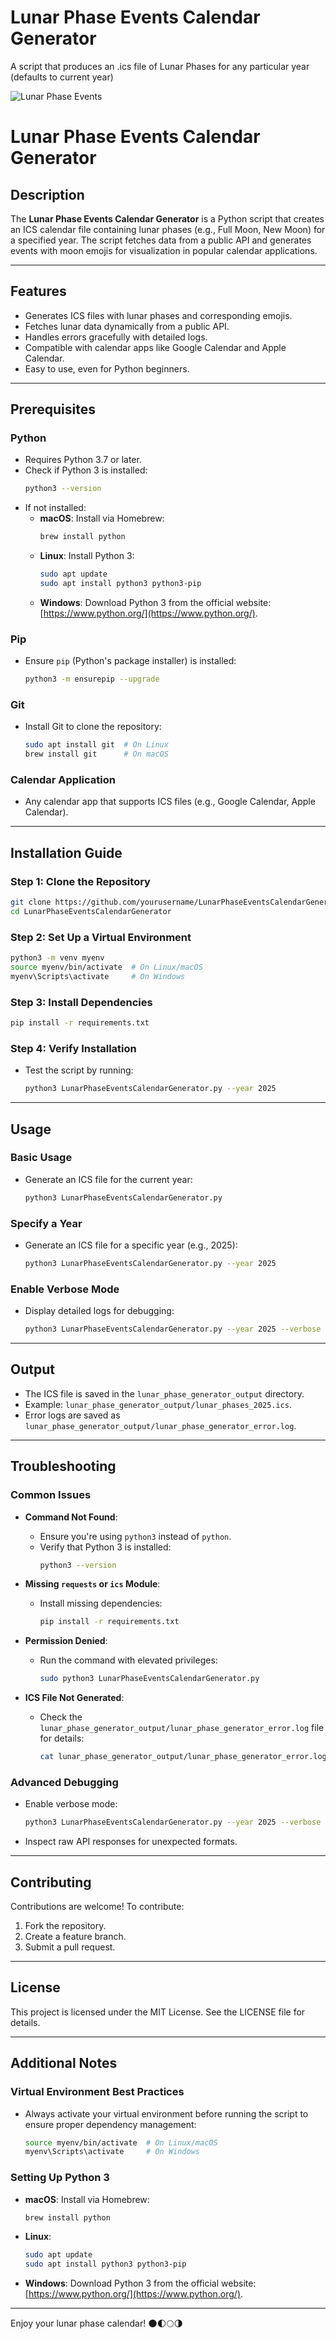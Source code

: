 # Lunar Phase Events Calendar Generator
A script that produces an .ics file of Lunar Phases for any particular year (defaults to current year)

![Lunar Phase Events](./lunarPhaseEventsCalendarGenerator-small.png)

# Lunar Phase Events Calendar Generator

## Description
The **Lunar Phase Events Calendar Generator** is a Python script that creates an ICS calendar file containing lunar phases (e.g., Full Moon, New Moon) for a specified year. The script fetches data from a public API and generates events with moon emojis for visualization in popular calendar applications.

---

## Features
- Generates ICS files with lunar phases and corresponding emojis.
- Fetches lunar data dynamically from a public API.
- Handles errors gracefully with detailed logs.
- Compatible with calendar apps like Google Calendar and Apple Calendar.
- Easy to use, even for Python beginners.

---

## Prerequisites

### Python
- Requires Python 3.7 or later.
- Check if Python 3 is installed:
  ```bash
  python3 --version
  ```
- If not installed:
  - **macOS**: Install via Homebrew:
    ```bash
    brew install python
    ```
  - **Linux**: Install Python 3:
    ```bash
    sudo apt update
    sudo apt install python3 python3-pip
    ```
  - **Windows**: Download Python 3 from the official website: [https://www.python.org/](https://www.python.org/).

### Pip
- Ensure `pip` (Python's package installer) is installed:
  ```bash
  python3 -m ensurepip --upgrade
  ```

### Git
- Install Git to clone the repository:
  ```bash
  sudo apt install git  # On Linux
  brew install git      # On macOS
  ```

### Calendar Application
- Any calendar app that supports ICS files (e.g., Google Calendar, Apple Calendar).

---

## Installation Guide

### Step 1: Clone the Repository
```bash
git clone https://github.com/yourusername/LunarPhaseEventsCalendarGenerator.git
cd LunarPhaseEventsCalendarGenerator
```

### Step 2: Set Up a Virtual Environment
```bash
python3 -m venv myenv
source myenv/bin/activate  # On Linux/macOS
myenv\Scripts\activate     # On Windows
```

### Step 3: Install Dependencies
```bash
pip install -r requirements.txt
```

### Step 4: Verify Installation
- Test the script by running:
  ```bash
  python3 LunarPhaseEventsCalendarGenerator.py --year 2025
  ```

---

## Usage

### Basic Usage
- Generate an ICS file for the current year:
  ```bash
  python3 LunarPhaseEventsCalendarGenerator.py
  ```

### Specify a Year
- Generate an ICS file for a specific year (e.g., 2025):
  ```bash
  python3 LunarPhaseEventsCalendarGenerator.py --year 2025
  ```

### Enable Verbose Mode
- Display detailed logs for debugging:
  ```bash
  python3 LunarPhaseEventsCalendarGenerator.py --year 2025 --verbose
  ```

---

## Output
- The ICS file is saved in the `lunar_phase_generator_output` directory.
- Example: `lunar_phase_generator_output/lunar_phases_2025.ics`.
- Error logs are saved as `lunar_phase_generator_output/lunar_phase_generator_error.log`.

---

## Troubleshooting

### Common Issues

- **Command Not Found**:
  - Ensure you're using `python3` instead of `python`.
  - Verify that Python 3 is installed:
    ```bash
    python3 --version
    ```

- **Missing `requests` or `ics` Module**:
  - Install missing dependencies:
    ```bash
    pip install -r requirements.txt
    ```

- **Permission Denied**:
  - Run the command with elevated privileges:
    ```bash
    sudo python3 LunarPhaseEventsCalendarGenerator.py
    ```

- **ICS File Not Generated**:
  - Check the `lunar_phase_generator_output/lunar_phase_generator_error.log` file for details:
    ```bash
    cat lunar_phase_generator_output/lunar_phase_generator_error.log
    ```

### Advanced Debugging
- Enable verbose mode:
  ```bash
  python3 LunarPhaseEventsCalendarGenerator.py --year 2025 --verbose
  ```
- Inspect raw API responses for unexpected formats.

---

## Contributing
Contributions are welcome! To contribute:
1. Fork the repository.
2. Create a feature branch.
3. Submit a pull request.

---

## License
This project is licensed under the MIT License. See the LICENSE file for details.

---

## Additional Notes

### Virtual Environment Best Practices
- Always activate your virtual environment before running the script to ensure proper dependency management:
  ```bash
  source myenv/bin/activate  # On Linux/macOS
  myenv\Scripts\activate     # On Windows
  ```

### Setting Up Python 3
- **macOS**: Install via Homebrew:
  ```bash
  brew install python
  ```
- **Linux**:
  ```bash
  sudo apt update
  sudo apt install python3 python3-pip
  ```
- **Windows**: Download Python 3 from the official website: [https://www.python.org/](https://www.python.org/).

---

Enjoy your lunar phase calendar! 🌑🌓🌕🌗
